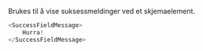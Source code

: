 Brukes til å vise suksessmeldinger ved et skjemaelement.

```js
<SuccessFieldMessage>
    Hurra!
</SuccessFieldMessage>
```
